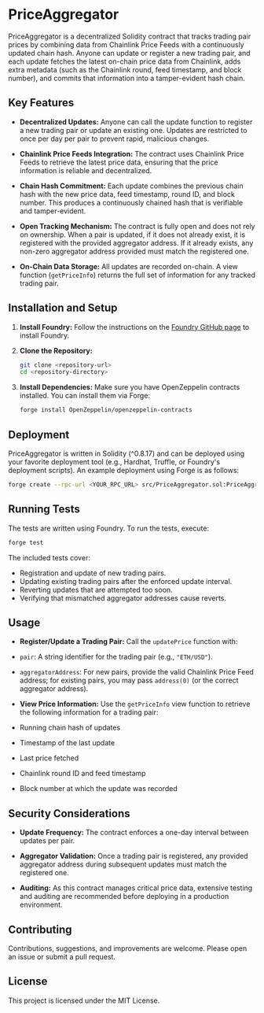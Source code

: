 # PriceAggregator

PriceAggregator is a decentralized Solidity contract that tracks trading pair prices by combining data from Chainlink Price Feeds with a continuously updated chain hash. Anyone can update or register a new trading pair, and each update fetches the latest on-chain price data from Chainlink, adds extra metadata (such as the Chainlink round, feed timestamp, and block number), and commits that information into a tamper-evident hash chain.

## Key Features

- **Decentralized Updates:**
  Anyone can call the update function to register a new trading pair or update an existing one. Updates are restricted to once per day per pair to prevent rapid, malicious changes.

- **Chainlink Price Feeds Integration:**
  The contract uses Chainlink Price Feeds to retrieve the latest price data, ensuring that the price information is reliable and decentralized.

- **Chain Hash Commitment:**
  Each update combines the previous chain hash with the new price data, feed timestamp, round ID, and block number. This produces a continuously chained hash that is verifiable and tamper-evident.

- **Open Tracking Mechanism:**
  The contract is fully open and does not rely on ownership. When a pair is updated, if it does not already exist, it is registered with the provided aggregator address. If it already exists, any non-zero aggregator address provided must match the registered one.

- **On-Chain Data Storage:**
  All updates are recorded on-chain. A view function (`getPriceInfo`) returns the full set of information for any tracked trading pair.

## Installation and Setup

1. **Install Foundry:**
   Follow the instructions on the [Foundry GitHub page](https://github.com/foundry-rs/foundry) to install Foundry.

2. **Clone the Repository:**

    ```bash
    git clone <repository-url>
    cd <repository-directory>
    ```

3. **Install Dependencies:**
   Make sure you have OpenZeppelin contracts installed. You can install them via Forge:

    ```bash
    forge install OpenZeppelin/openzeppelin-contracts
    ```

## Deployment

PriceAggregator is written in Solidity (^0.8.17) and can be deployed using your favorite deployment tool (e.g., Hardhat, Truffle, or Foundry's deployment scripts). An example deployment using Forge is as follows:

```bash
forge create --rpc-url <YOUR_RPC_URL> src/PriceAggregator.sol:PriceAggregator
```

## Running Tests

The tests are written using Foundry. To run the tests, execute:

```bash
forge test
```

The included tests cover:

- Registration and update of new trading pairs.
- Updating existing trading pairs after the enforced update interval.
- Reverting updates that are attempted too soon.
- Verifying that mismatched aggregator addresses cause reverts.

## Usage

- **Register/Update a Trading Pair:**
  Call the `updatePrice` function with:

- `pair`: A string identifier for the trading pair (e.g., `"ETH/USD"`).
- `aggregatorAddress`: For new pairs, provide the valid Chainlink Price Feed address; for existing pairs, you may pass `address(0)` (or the correct aggregator address).

- **View Price Information:**
  Use the `getPriceInfo` view function to retrieve the following information for a trading pair:

- Running chain hash of updates
- Timestamp of the last update
- Last price fetched
- Chainlink round ID and feed timestamp
- Block number at which the update was recorded

## Security Considerations

- **Update Frequency:**
  The contract enforces a one-day interval between updates per pair.

- **Aggregator Validation:**
  Once a trading pair is registered, any provided aggregator address during subsequent updates must match the registered one.

- **Auditing:**
  As this contract manages critical price data, extensive testing and auditing are recommended before deploying in a production environment.

## Contributing

Contributions, suggestions, and improvements are welcome. Please open an issue or submit a pull request.

## License

This project is licensed under the MIT License.

